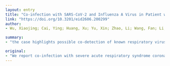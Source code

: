 ```yaml
---
layout: entry
title: "Co-infection with SARS-CoV-2 and Influenza A Virus in Patient with Pneumonia, China"
link: "https://doi.org/10.3201/eid2606.200299"
author:
- Wu, Xiaojing; Cai, Ying; Huang, Xu; Yu, Xin; Zhao, Li; Wang, Fan; Li, Quanguo; Gu, Sichao; Xu, Teng; Li, Yongjun; Lu, Binghuai; Zhan, Qingyuan

summary:
- "the case highlights possible co-detection of known respiratory viruses. We noted low sensitivity of upper respiratory specimens for SARS-CoV-2, which could further complicate recognition of the full extent of disease. The case highlights co-infection with severe acute respiratory syndrome coronavirus 2 and influenza A virus in a patient with pneumonia in China. Case highlights possible collaboration of known virus. It could also complicate the recognition of disease's full extent."

original:
- "We report co-infection with severe acute respiratory syndrome coronavirus 2 (SARS-CoV-2) and influenza A virus in a patient with pneumonia in China. The case highlights possible co-detection of known respiratory viruses. We noted low sensitivity of upper respiratory specimens for SARS-CoV-2, which could further complicate recognition of the full extent of disease."
---
```


